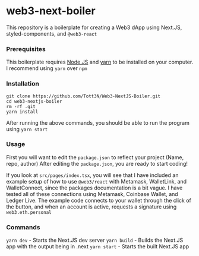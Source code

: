 # web3-next-boiler

This repository is a boilerplate for creating a Web3 dApp using Next.JS, styled-components, and `@web3-react`

### Prerequisites
This boilerplate requires [Node.JS](https://nodejs.org/en/) and [yarn](https://github.com/yarnpkg/yarn) to be installed on your computer.
I recommend using `yarn` over `npm`

### Installation
```
git clone https://github.com/Tott3N/Web3-NextJS-Boiler.git
cd web3-nextjs-boiler
rm -rf .git
yarn install
```
After running the above commands, you should be able to run the program using `yarn start`

### Usage
First you will want to edit the `package.json` to reflect your project (Name, repo, author)
After editing the `package.json`, you are ready to start coding!

If you look at `src/pages/index.tsx`, you will see that I have included an example setup of how to use `@web3/react` with Metamask, WalletLink, and WalletConnect, since the packages documentation is a bit vague. I have tested all of these connections using Metamask, Coinbase Wallet, and Ledger Live. The example code connects to your wallet through the click of the button, and when an account is active, requests a signature using `web3.eth.personal`

### Commands
`yarn dev` - Starts the Next.JS dev server
`yarn build` - Builds the Next.JS app with the output being in .next
`yarn start` - Starts the built Next.JS app